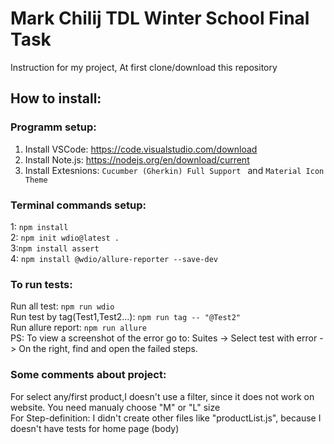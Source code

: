 # Mark Chilij TDL Winter School Final Task

Instruction for my project,
At first clone/download this repository

## How to install:

### Programm setup:    
  1) Install VSCode: https://code.visualstudio.com/download
  2) Install Note.js: https://nodejs.org/en/download/current
  3) Install Extesnions: ```Cucumber (Gherkin) Full Support ``` and ```Material Icon Theme```

 ### Terminal commands setup:           
  1: ```npm install ```    
  2: ```npm init wdio@latest . ```   
  3:```npm install assert```    
  4: ```npm install @wdio/allure-reporter --save-dev```    
    
  ### To run tests:    
   Run all test: ```npm run wdio```    
   Run test by tag(Test1,Test2...): ```npm run tag -- "@Test2"```    
   Run allure report: ```npm run allure```   
  PS:
  To view a screenshot of the error go to: Suites -> Select test with error -> On the right, find and open the failed steps.
    
### Some comments about project:     
  For select any/first product,I doesn't use a filter, since it does not work on website. You need manualy choose "M" or "L" size   
  For Step-definition: I didn't create other files like "productList.js", because I doesn't have tests for home page (body)
